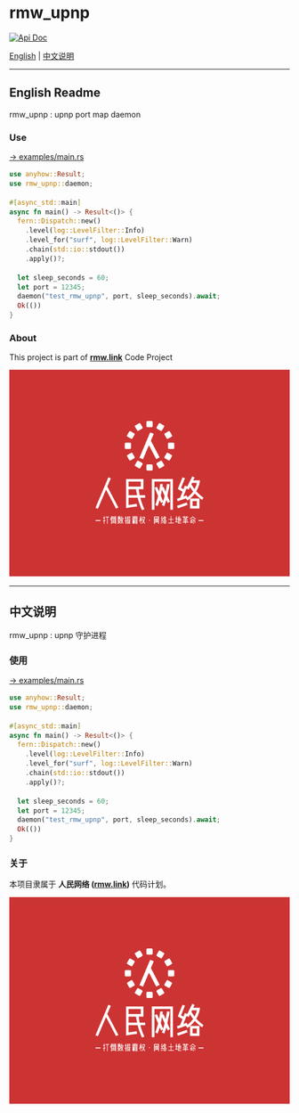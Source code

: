<!-- EDIT /Users/z/rmw/upnp_daemon/README.md -->

# rmw_upnp

<a href="https://docs.rs/rmw_upnp"><img src="https://img.shields.io/badge/RUST-API%20DOC-blue?style=for-the-badge&logo=docs.rs&labelColor=333" alt="Api Doc"></a>

[English](#english-readme) | [中文说明](#中文说明)

---

## English Readme

<!-- EDIT /Users/z/rmw/upnp_daemon/doc/en/readme.md -->

rmw_upnp : upnp port map daemon

### Use

[→ examples/main.rs](examples/main.rs)

```rust
use anyhow::Result;
use rmw_upnp::daemon;

#[async_std::main]
async fn main() -> Result<()> {
  fern::Dispatch::new()
    .level(log::LevelFilter::Info)
    .level_for("surf", log::LevelFilter::Warn)
    .chain(std::io::stdout())
    .apply()?;

  let sleep_seconds = 60;
  let port = 12345;
  daemon("test_rmw_upnp", port, sleep_seconds).await;
  Ok(())
}
```

### About

This project is part of **[rmw.link](//rmw.link)** Code Project

![rmw.link logo](https://raw.githubusercontent.com/rmw-link/logo/master/rmw.red.bg.svg)

---

## 中文说明

<!-- EDIT /Users/z/rmw/upnp_daemon/doc/zh/readme.md -->

rmw_upnp : upnp 守护进程

### 使用

[→ examples/main.rs](examples/main.rs)

```rust
use anyhow::Result;
use rmw_upnp::daemon;

#[async_std::main]
async fn main() -> Result<()> {
  fern::Dispatch::new()
    .level(log::LevelFilter::Info)
    .level_for("surf", log::LevelFilter::Warn)
    .chain(std::io::stdout())
    .apply()?;

  let sleep_seconds = 60;
  let port = 12345;
  daemon("test_rmw_upnp", port, sleep_seconds).await;
  Ok(())
}
```

### 关于

本项目隶属于 **人民网络 ([rmw.link](//rmw.link))** 代码计划。

![人民网络海报](https://raw.githubusercontent.com/rmw-link/logo/master/rmw.red.bg.svg)

